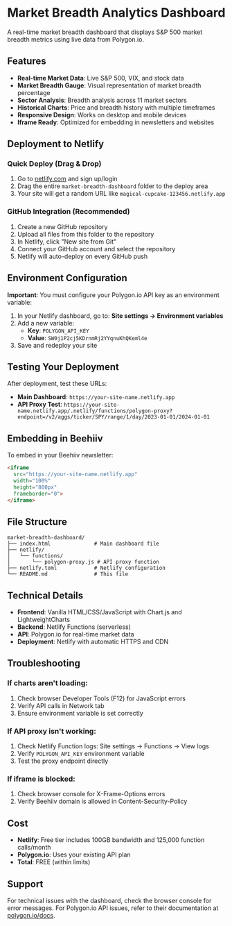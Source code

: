 # Market Breadth Analytics Dashboard

A real-time market breadth dashboard that displays S&P 500 market breadth metrics using live data from Polygon.io.

## Features

- **Real-time Market Data**: Live S&P 500, VIX, and stock data
- **Market Breadth Gauge**: Visual representation of market breadth percentage
- **Sector Analysis**: Breadth analysis across 11 market sectors
- **Historical Charts**: Price and breadth history with multiple timeframes
- **Responsive Design**: Works on desktop and mobile devices
- **Iframe Ready**: Optimized for embedding in newsletters and websites

## Deployment to Netlify

### Quick Deploy (Drag & Drop)

1. Go to [netlify.com](https://netlify.com) and sign up/login
2. Drag the entire `market-breadth-dashboard` folder to the deploy area
3. Your site will get a random URL like `magical-cupcake-123456.netlify.app`

### GitHub Integration (Recommended)

1. Create a new GitHub repository
2. Upload all files from this folder to the repository
3. In Netlify, click "New site from Git"
4. Connect your GitHub account and select the repository
5. Netlify will auto-deploy on every GitHub push

## Environment Configuration

**Important**: You must configure your Polygon.io API key as an environment variable:

1. In your Netlify dashboard, go to: **Site settings → Environment variables**
2. Add a new variable:
   - **Key**: `POLYGON_API_KEY`
   - **Value**: `SW0j1P2cj5KDrnmRj2YYqnuKhQKeml4e`
3. Save and redeploy your site

## Testing Your Deployment

After deployment, test these URLs:

- **Main Dashboard**: `https://your-site-name.netlify.app`
- **API Proxy Test**: `https://your-site-name.netlify.app/.netlify/functions/polygon-proxy?endpoint=/v2/aggs/ticker/SPY/range/1/day/2023-01-01/2024-01-01`

## Embedding in Beehiiv

To embed in your Beehiiv newsletter:

```html
<iframe 
  src="https://your-site-name.netlify.app" 
  width="100%" 
  height="800px" 
  frameborder="0">
</iframe>
```

## File Structure

```
market-breadth-dashboard/
├── index.html              # Main dashboard file
├── netlify/
│   └── functions/
│       └── polygon-proxy.js # API proxy function
├── netlify.toml            # Netlify configuration
└── README.md               # This file
```

## Technical Details

- **Frontend**: Vanilla HTML/CSS/JavaScript with Chart.js and LightweightCharts
- **Backend**: Netlify Functions (serverless)
- **API**: Polygon.io for real-time market data
- **Deployment**: Netlify with automatic HTTPS and CDN

## Troubleshooting

### If charts aren't loading:
1. Check browser Developer Tools (F12) for JavaScript errors
2. Verify API calls in Network tab
3. Ensure environment variable is set correctly

### If API proxy isn't working:
1. Check Netlify Function logs: Site settings → Functions → View logs
2. Verify `POLYGON_API_KEY` environment variable
3. Test the proxy endpoint directly

### If iframe is blocked:
1. Check browser console for X-Frame-Options errors
2. Verify Beehiiv domain is allowed in Content-Security-Policy

## Cost

- **Netlify**: Free tier includes 100GB bandwidth and 125,000 function calls/month
- **Polygon.io**: Uses your existing API plan
- **Total**: FREE (within limits)

## Support

For technical issues with the dashboard, check the browser console for error messages. For Polygon.io API issues, refer to their documentation at [polygon.io/docs](https://polygon.io/docs).
